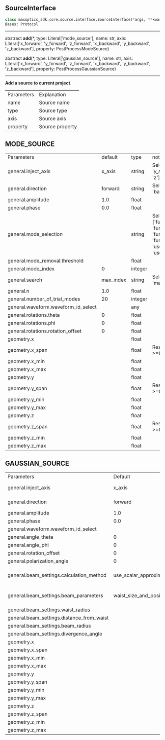 
## SourceInterface

```py
class maxoptics_sdk.core.source.interface.SourceInterface(*args, **kwargs)
Bases: Protocol
```
---
abstract __add__(*, type: Literal['mode_source'], name: str, axis: Literal['x_forward', 'y_forward', 'z_forward', 'x_backward', 'y_backward', 'z_backward'], property: PostProcessModeSource)

abstract __add__(*, type: Literal['gaussian_source'], name: str, axis: Literal['x_forward', 'y_forward', 'z_forward', 'x_backward', 'y_backward', 'z_backward'], property: PostProcessGaussianSource)

---

__Add a source to current project.__

<!-- Here's the representation of the given parameters as a Markdown table: -->

<table class="custom-table">
  <tr>
    <td class="typeface">Parameters</td>
    <td class="typeface">Explanation</td>
  </tr>
  <tr>
    <td>name</td>
    <td>Source name</td>
  </tr>
  <tr>
    <td>type</td>
    <td>Source type</td>
  </tr>
  <tr>
    <td>axis</td>
    <td>Source axis</td>
  </tr>
  <tr>
    <td>property</td>
    <td>Source property</td>
  </tr>
</table>



## MODE_SOURCE

<table class="custom-table">
  <tr>
    <td class="typeface">Parameters</td>
    <td class="typeface">default</td>
    <td class="typeface">type</td>
    <td class="typeface">notes</td>
  </tr>
  <tr>
    <td>general.inject_axis</td>
    <td>x_axis</td>
    <td>string</td>
    <td>Selections are ['x_axis', 'y_axis', 'z_axis', 'x', 'y', 'z'].</td>
  </tr>
  <tr>
    <td>general.direction</td>
    <td>forward</td>
    <td>string</td>
    <td>Selections are ['forward', 'backward'].</td>
  </tr>
  <tr>
    <td>general.amplitude</td>
    <td>1.0</td>
    <td>float</td>
    <td></td>
  </tr>
  <tr>
    <td>general.phase</td>
    <td>0.0</td>
    <td>float</td>
    <td></td>
  </tr>
  <tr>
    <td>general.mode_selection</td>
    <td></td>
    <td>string</td>
    <td>Selections are ['fundamental', 'fundamental_TE', 'fundamental_TM', 'fundamental_TE_and_TM', 'user_select', 'user_import'].</td>
  </tr>
  <tr>
    <td>general.mode_removal.threshold</td>
    <td></td>
    <td>float</td>
    <td></td>
  </tr>
  <tr>
    <td>general.mode_index</td>
    <td>0</td>
    <td>integer</td>
    <td></td>
  </tr>
  <tr>
    <td>general.search</td>
    <td>max_index</td>
    <td>string</td>
    <td>Selections are ['near_n', 'max_index'].</td>
  </tr>
  <tr>
    <td>general.n</td>
    <td>1.0</td>
    <td>float</td>
    <td></td>
  </tr>
  <tr>
    <td>general.number_of_trial_modes</td>
    <td>20</td>
    <td>integer</td>
    <td></td>
  </tr>
  <tr>
    <td>general.waveform.waveform_id_select</td>
    <td></td>
    <td>any</td>
    <td></td>
  </tr>
  <tr>
    <td>general.rotations.theta</td>
    <td>0</td>
    <td>float</td>
    <td></td>
  </tr>
  <tr>
    <td>general.rotations.phi</td>
    <td>0</td>
    <td>float</td>
    <td></td>
  </tr>
  <tr>
    <td>general.rotations.rotation_offset</td>
    <td>0</td>
    <td>float</td>
    <td></td>
  </tr>
  <tr>
    <td>geometry.x</td>
    <td></td>
    <td>float</td>
    <td></td>
  </tr>
  <tr>
    <td>geometry.x_span</td>
    <td></td>
    <td>float</td>
    <td>Restrained by condition: >=0.</td>
  </tr>
  <tr>
    <td>geometry.x_min</td>
    <td></td>
    <td>float</td>
    <td></td>
  </tr>
  <tr>
    <td>geometry.x_max</td>
    <td></td>
    <td>float</td>
    <td></td>
  </tr>
  <tr>
    <td>geometry.y</td>
    <td></td>
    <td>float</td>
    <td></td>
  </tr>
  <tr>
    <td>geometry.y_span</td>
    <td></td>
    <td>float</td>
    <td>Restrained by condition: >=0.</td>
  </tr>
  <tr>
    <td>geometry.y_min</td>
    <td></td>
    <td>float</td>
    <td></td>
  </tr>
  <tr>
    <td>geometry.y_max</td>
    <td></td>
    <td>float</td>
    <td></td>
  </tr>
  <tr>
    <td>geometry.z</td>
    <td></td>
    <td>float</td>
    <td></td>
  </tr>
  <tr>
    <td>geometry.z_span</td>
    <td></td>
    <td>float</td>
    <td>Restrained by condition: >=0.</td>
  </tr>
  <tr>
    <td>geometry.z_min</td>
    <td></td>
    <td>float</td>
    <td></td>
  </tr>
  <tr>
    <td>geometry.z_max</td>
    <td></td>
    <td>float</td>
    <td></td>
  </tr>
</table>



## GAUSSIAN_SOURCE

<table class="custom-table">
  <tr>
    <td class="typeface">Parameters</td>
    <td class="typeface">Default</td>
    <td class="typeface">Type</td>
    <td class="typeface">Notes</td>
  </tr>
  <tr>
    <td>general.inject_axis</td>
    <td>x_axis</td>
    <td>string</td>
    <td>Selections are ['x_axis', 'y_axis', 'z_axis', 'x', 'y', 'z'].</td>
  </tr>
  <tr>
    <td>general.direction</td>
    <td>forward</td>
    <td>string</td>
    <td>Selections are ['forward', 'backward'].</td>
  </tr>
  <tr>
    <td>general.amplitude</td>
    <td>1.0</td>
    <td>float</td>
    <td></td>
  </tr>
  <tr>
    <td>general.phase</td>
    <td>0.0</td>
    <td>float</td>
    <td></td>
  </tr>
  <tr>
    <td>general.waveform.waveform_id_select</td>
    <td></td>
    <td>waveform</td>
    <td></td>
  </tr>
  <tr>
    <td>general.angle_theta</td>
    <td>0</td>
    <td>float</td>
    <td></td>
  </tr>
  <tr>
    <td>general.angle_phi</td>
    <td>0</td>
    <td>float</td>
    <td></td>
  </tr>
  <tr>
    <td>general.rotation_offset</td>
    <td>0</td>
    <td>float</td>
    <td></td>
  </tr>
  <tr>
    <td>general.polarization_angle</td>
    <td>0</td>
    <td>float</td>
    <td></td>
  </tr>
  <tr>
    <td>general.beam_settings.calculation_method</td>
    <td>use_scalar_approximation</td>
    <td>string</td>
    <td>Selections are ['use_scalar_approximation', 'use_vector_approximation'].</td>
  </tr>
  <tr>
    <td>general.beam_settings.beam_parameters</td>
    <td>waist_size_and_position</td>
    <td>string</td>
    <td>Selections are ['waist_size_and_position', 'beam_size_and_divergence'].</td>
  </tr>
  <tr>
    <td>general.beam_settings.waist_radius</td>
    <td></td>
    <td>float</td>
    <td></td>
  </tr>
  <tr>
    <td>general.beam_settings.distance_from_waist</td>
    <td></td>
    <td>float</td>
    <td></td>
  </tr>
  <tr>
    <td>general.beam_settings.beam_radius</td>
    <td></td>
    <td>float</td>
    <td></td>
  </tr>
  <tr>
    <td>general.beam_settings.divergence_angle</td>
    <td></td>
    <td>float</td>
    <td></td>
  </tr>
  <tr>
    <td>geometry.x</td>
    <td></td>
    <td>float</td>
    <td></td>
  </tr>
  <tr>
    <td>geometry.x_span</td>
    <td></td>
    <td>float</td>
    <td>Restrained by condition: >=0.</td>
  </tr>
  <tr>
    <td>geometry.x_min</td>
    <td></td>
    <td>float</td>
    <td></td>
  </tr>
  <tr>
    <td>geometry.x_max</td>
    <td></td>
    <td>float</td>
    <td></td>
  </tr>
  <tr>
    <td>geometry.y</td>
    <td></td>
    <td>float</td>
    <td></td>
  </tr>
  <tr>
    <td>geometry.y_span</td>
    <td></td>
    <td>float</td>
    <td>Restrained by condition: >=0.</td>
  </tr>
  <tr>
    <td>geometry.y_min</td>
    <td></td>
    <td>float</td>
    <td></td>
  </tr>
  <tr>
    <td>geometry.y_max</td>
    <td></td>
    <td>float</td>
    <td></td>
  </tr>
  <tr>
    <td>geometry.z</td>
    <td></td>
    <td>float</td>
    <td></td>
  </tr>
  <tr>
    <td>geometry.z_span</td>
    <td></td>
    <td>float</td>
    <td>Restrained by condition: >=0.</td>
  </tr>
  <tr>
    <td>geometry.z_min</td>
    <td></td>
    <td>float</td>
    <td></td>
  </tr>
  <tr>
    <td>geometry.z_max</td>
    <td></td>
    <td>float</td>
    <td></td>
  </tr>
</table>


